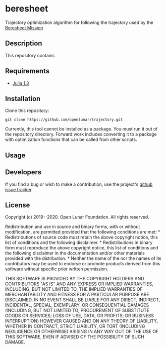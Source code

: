 # beresheet

Trajectory optimization algorithm for following the trajectory used by the [Beresheet Mission](http://www.visit.spaceil.com/)

## Description

This repository contains 

## Requirements

* [Julia 1.3](https://docs.julialang.org/en/v1.3/)

## Installation

Clone this repository:

    git clone https://github.com/openlunar/trajectory.git

Currently, this tool cannot be installed as a package. You must run it
out of the repository directory. Forward work includes converting it
to a package with optimization functions that can be called from other
scripts.

## Usage


## Developers

If you find a bug or wish to make a contribution, use the project's
[github issue tracker](https://github.com/openlunar/trajectory/issues).

## License

Copyright (c) 2019--2020, Open Lunar Foundation.
All rights reserved.

Redistribution and use in source and binary forms, with or without
modification, are permitted provided that the following conditions are met:
    * Redistributions of source code must retain the above copyright
      notice, this list of conditions and the following disclaimer.
    * Redistributions in binary form must reproduce the above copyright
      notice, this list of conditions and the following disclaimer in the
      documentation and/or other materials provided with the distribution.
    * Neither the name of the <organization> nor the
      names of its contributors may be used to endorse or promote products
      derived from this software without specific prior written permission.

THIS SOFTWARE IS PROVIDED BY THE COPYRIGHT HOLDERS AND CONTRIBUTORS "AS IS" AND
ANY EXPRESS OR IMPLIED WARRANTIES, INCLUDING, BUT NOT LIMITED TO, THE IMPLIED
WARRANTIES OF MERCHANTABILITY AND FITNESS FOR A PARTICULAR PURPOSE ARE
DISCLAIMED. IN NO EVENT SHALL <COPYRIGHT HOLDER> BE LIABLE FOR ANY
DIRECT, INDIRECT, INCIDENTAL, SPECIAL, EXEMPLARY, OR CONSEQUENTIAL DAMAGES
(INCLUDING, BUT NOT LIMITED TO, PROCUREMENT OF SUBSTITUTE GOODS OR SERVICES;
LOSS OF USE, DATA, OR PROFITS; OR BUSINESS INTERRUPTION) HOWEVER CAUSED AND
ON ANY THEORY OF LIABILITY, WHETHER IN CONTRACT, STRICT LIABILITY, OR TORT
(INCLUDING NEGLIGENCE OR OTHERWISE) ARISING IN ANY WAY OUT OF THE USE OF THIS
SOFTWARE, EVEN IF ADVISED OF THE POSSIBILITY OF SUCH DAMAGE.
